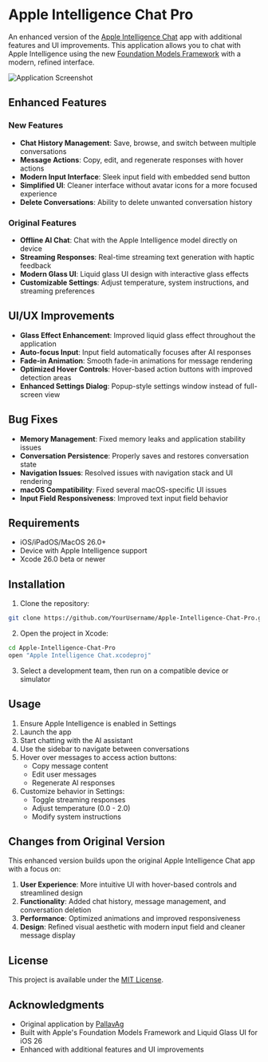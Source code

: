 # Apple Intelligence Chat Pro

An enhanced version of the [Apple Intelligence Chat](https://github.com/PallavAg/Apple-Intelligence-Chat) app with additional features and UI improvements. This application allows you to chat with Apple Intelligence using the new [Foundation Models Framework](https://developer.apple.com/documentation/foundationmodels) with a modern, refined interface.

![Application Screenshot](https://github.com/user-attachments/assets/6305de96-2c6a-4eaa-99ff-a923ad6be368)

## Enhanced Features

### New Features
- **Chat History Management**: Save, browse, and switch between multiple conversations
- **Message Actions**: Copy, edit, and regenerate responses with hover actions
- **Modern Input Interface**: Sleek input field with embedded send button
- **Simplified UI**: Cleaner interface without avatar icons for a more focused experience
- **Delete Conversations**: Ability to delete unwanted conversation history

### Original Features
- **Offline AI Chat**: Chat with the Apple Intelligence model directly on device
- **Streaming Responses**: Real-time streaming text generation with haptic feedback
- **Modern Glass UI**: Liquid glass UI design with interactive glass effects
- **Customizable Settings**: Adjust temperature, system instructions, and streaming preferences

## UI/UX Improvements
- **Glass Effect Enhancement**: Improved liquid glass effect throughout the application
- **Auto-focus Input**: Input field automatically focuses after AI responses
- **Fade-in Animation**: Smooth fade-in animations for message rendering
- **Optimized Hover Controls**: Hover-based action buttons with improved detection areas
- **Enhanced Settings Dialog**: Popup-style settings window instead of full-screen view

## Bug Fixes
- **Memory Management**: Fixed memory leaks and application stability issues
- **Conversation Persistence**: Properly saves and restores conversation state
- **Navigation Issues**: Resolved issues with navigation stack and UI rendering
- **macOS Compatibility**: Fixed several macOS-specific UI issues
- **Input Field Responsiveness**: Improved text input field behavior

## Requirements

- iOS/iPadOS/MacOS 26.0+
- Device with Apple Intelligence support
- Xcode 26.0 beta or newer

## Installation

1. Clone the repository:

```bash
git clone https://github.com/YourUsername/Apple-Intelligence-Chat-Pro.git
```

2. Open the project in Xcode:

```bash
cd Apple-Intelligence-Chat-Pro
open "Apple Intelligence Chat.xcodeproj"
```

3. Select a development team, then run on a compatible device or simulator

## Usage

1. Ensure Apple Intelligence is enabled in Settings
2. Launch the app
3. Start chatting with the AI assistant
4. Use the sidebar to navigate between conversations
5. Hover over messages to access action buttons:
   - Copy message content
   - Edit user messages
   - Regenerate AI responses
6. Customize behavior in Settings:
   - Toggle streaming responses
   - Adjust temperature (0.0 - 2.0)
   - Modify system instructions

## Changes from Original Version

This enhanced version builds upon the original Apple Intelligence Chat app with a focus on:

1. **User Experience**: More intuitive UI with hover-based controls and streamlined design
2. **Functionality**: Added chat history, message management, and conversation deletion
3. **Performance**: Optimized animations and improved responsiveness
4. **Design**: Refined visual aesthetic with modern input field and cleaner message display

## License

This project is available under the [MIT License](LICENSE).

## Acknowledgments

- Original application by [PallavAg](https://github.com/PallavAg)
- Built with Apple's Foundation Models Framework and Liquid Glass UI for iOS 26
- Enhanced with additional features and UI improvements
